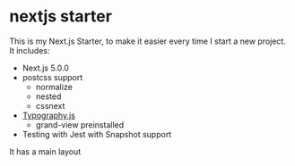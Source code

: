 # nextjs starter

This is my Next.js Starter, to make it easier every time I start a new project. It includes:

- Next.js 5.0.0
- postcss support
  - normalize
  - nested
  - cssnext
- [Typography.js](https://kyleamathews.github.io/typography.js/)
  - grand-view preinstalled
- Testing with Jest with Snapshot support

It has a main layout
